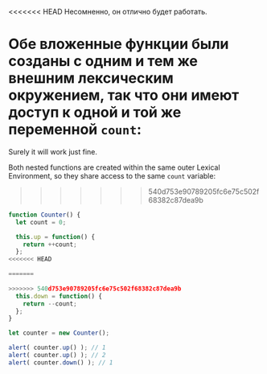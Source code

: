 
<<<<<<< HEAD
Несомненно, он отлично будет работать.

Обе вложенные функции были созданы с одним и тем же внешним лексическим окружением, так что они имеют доступ к одной и той же переменной `count`:
=======
Surely it will work just fine.

Both nested functions are created within the same outer Lexical Environment, so they share access to the same `count` variable:
>>>>>>> 540d753e90789205fc6e75c502f68382c87dea9b

```js run
function Counter() {
  let count = 0;

  this.up = function() {
    return ++count;
  };
<<<<<<< HEAD

=======
  
>>>>>>> 540d753e90789205fc6e75c502f68382c87dea9b
  this.down = function() {
    return --count;
  };
}

let counter = new Counter();

alert( counter.up() ); // 1
alert( counter.up() ); // 2
alert( counter.down() ); // 1
```
